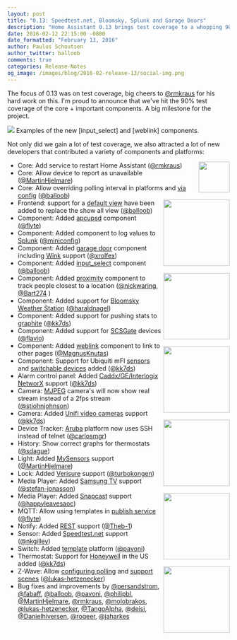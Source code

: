 ```yaml
---
layout: post
title: "0.13: Speedtest.net, Bloomsky, Splunk and Garage Doors"
description: "Home Assistant 0.13 brings test coverage to a whopping 90% and adds a whole bunch of new components."
date: 2016-02-12 22:15:00 -0800
date_formatted: "February 13, 2016"
author: Paulus Schoutsen
author_twitter: balloob
comments: true
categories: Release-Notes
og_image: /images/blog/2016-02-release-13/social-img.png
---
```


The focus of 0.13 was on test coverage, big cheers to [@rmkraus] for his hard work on this. I'm proud to announce that we've hit the 90% test coverage of the core + important components. A big milestone for the project.

<p class='img'>
  <img src='/images/blog/2016-02-release-13/social.png'>
  Examples of the new [input_select] and [weblink] components.
</p>

Not only did we gain a lot of test coverage, we also attracted a lot of new developers that contributed a variety of components and platforms:

<img src='/images/supported_brands/speedtest.png' style='clear: right; margin-left: 5px; border:none; box-shadow: none; float: right; margin-bottom: 16px;' width='70' /><img src='/images/supported_brands/apcupsd.png' style='clear: right; margin-left: 5px; border:none; box-shadow: none; float: right; margin-bottom: 16px;' width='150' /><img src='/images/supported_brands/splunk.png' style='clear: right; margin-left: 5px; border:none; box-shadow: none; float: right; margin-bottom: 16px;' width='150' /><img src='/images/supported_brands/bloomsky.png' style='clear: right; margin-left: 5px; border:none; box-shadow: none; float: right; margin-bottom: 16px;' width='150' /><img src='/images/supported_brands/ubiquiti.png' style='clear: right; margin-left: 5px; border:none; box-shadow: none; float: right; margin-bottom: 16px;' width='150' /><img src='/images/supported_brands/networx.png' style='clear: right; margin-left: 5px; border:none; box-shadow: none; float: right; margin-bottom: 16px;' width='150' /><img src='/images/supported_brands/samsung.png' style='clear: right; margin-left: 5px; border:none; box-shadow: none; float: right; margin-bottom: 16px;' width='150' />

 - Core: Add service to restart Home Assistant ([@rmkraus])
 - Core: Allow device to report as unavailable ([@MartinHjelmare])
 - Core: Allow overriding polling interval in platforms and [via config][polling-config] ([@balloob])
 - Frontend: support for a [default view] have been added to replace the show all view ([@balloob])
 - Component: Added [apcupsd] component ([@flyte])
 - Component: Added component to log values to [Splunk] ([@miniconfig])
 - Component: Added [garage door] component including [Wink] support ([@xrolfex])
 - Component: Added [input_select] component ([@balloob])
 - Component: Added [proximity] component to track people closest to a location ([@nickwaring], [@Bart274] )
 - Component: Added support for [Bloomsky Weather Station] ([@haraldnagel])
 - Component: Added support for pushing stats to [graphite] ([@kk7ds])
 - Component: Added support for [SCSGate] devices ([@flavio])
 - Component: Added [weblink] component to link to other pages ([@MagnusKnutas])
 - Component: Support for Ubiquiti mFI [sensors][mfi.sensor] and [switchable devices][mfi.switch] added ([@kk7ds])
 - Alarm control panel: Added [Caddx/GE/Interlogix NetworX][nx584] support ([@kk7ds])
 - Camera: [MJPEG] camera's will now show real stream instead of a 2fps stream ([@stjohnjohnson])
 - Camera: Added [Unifi video cameras][unifi] support ([@kk7ds])
 - Device Tracker: [Aruba] platform now uses SSH instead of telnet ([@carlosmgr])
 - History: Show correct graphs for thermostats ([@sdague])
 - Light: Added [MySensors] support ([@MartinHjelmare])
 - Lock: Added [Verisure] support ([@turbokongen])
 - Media Player: Added [Samsung TV] support ([@stefan-jonasson])
 - Media Player: Added [Snapcast] support ([@happyleavesaoc])
 - MQTT: Allow using templates in [publish service][mqtt-publish] ([@flyte])
 - Notify: Added [REST] support ([@Theb-1])
 - Sensor: Added [Speedtest.net] support ([@nkgilley])
 - Switch: Added [template] platform ([@pavoni])
 - Thermostat: Support for [Honeywell] in the US added ([@kk7ds])
 - Z-Wave: Allow [configuring polling][zwave-polling] and [support scenes][zwave-scene] ([@lukas-hetzenecker])
 - Bug fixes and improvements by [@persandstrom], [@fabaff], [@balloob], [@pavoni], [@philipbl], [@MartinHjelmare], [@rmkraus], [@molobrakos], [@lukas-hetzenecker], [@TangoAlpha], [@deisi], [@Danielhiversen], [@roqeer], [@jaharkes]

[@rmkraus]: https://github.com/rmkraus/
[@MartinHjelmare]: https://github.com/MartinHjelmare/
[@balloob]: https://github.com/balloob/
[@flyte]: https://github.com/flyte/
[@miniconfig]: https://github.com/miniconfig/
[@xrolfex]: https://github.com/xrolfex/
[@nickwaring]: https://github.com/nickwaring/
[@Bart274]: https://github.com/Bart274/
[@haraldnagel]: https://github.com/haraldnagel/
[@kk7ds]: https://github.com/kk7ds/
[@flavio]: https://github.com/flavio/
[@MagnusKnutas]: https://github.com/MagnusKnutas/
[@stjohnjohnson]: https://github.com/stjohnjohnson/
[@carlosmgr]: https://github.com/carlosmgr/
[@sdague]: https://github.com/sdague/
[@turbokongen]: https://github.com/turbokongen/
[@stefan-jonasson]: https://github.com/stefan-jonasson/
[@happyleavesaoc]: https://github.com/happyleavesaoc/
[@Theb-1]: https://github.com/Theb-1/
[@nkgilley]: https://github.com/nkgilley/
[@pavoni]: https://github.com/pavoni/
[@lukas-hetzenecker]: https://github.com/lukas-hetzenecker/
[@persandstrom]: https://github.com/persandstrom/
[@fabaff]: https://github.com/fabaff/
[@philipbl]: https://github.com/philipbl/
[@molobrakos]: https://github.com/molobrakos/
[@TangoAlpha]: https://github.com/TangoAlpha/
[@deisi]: https://github.com/deisi/
[@Danielhiversen]: https://github.com/Danielhiversen/
[@roqeer]: https://github.com/roqeer/
[@jaharkes]: https://github.com/jaharkes/
[polling-config]: /cookbook/customize_polling_interval/
[default view]: /components/group/
[apcupsd]: /components/apcupsd/
[Splunk]: /components/splunk/
[garage door]: /components/garage_door/
[Wink]: /components/garage_door.wink/
[input_select]: /components/input_select/
[proximity]: /components/proximity/
[Bloomsky Weather Station]: /components/bloomsky/
[graphite]: /components/graphite/
[SCSGate]: /components/scsgate/
[weblink]: /components/weblink/
[mfi.switch]: /components/switch.mfi/
[mfi.sensor]: /components/sensor.mfi/
[nx584]: /components/alarm_control_panel.nx584/
[MJPEG]: /components/camera.mjpeg/
[unifi]: /components/camera.uvc/
[Aruba]: /components/device_tracker.aruba/
[History]: /components/history/
[MySensors]: /components/light.mysensors/
[Verisure]: /components/lock.verisure/
[Speedtest.net]: /components/sensor.speedtest/
[Samsung TV]: /components/media_player.samsungtv/
[Snapcast]: /components/media_player.snapcast/
[mqtt-publish]: /components/mqtt/#publish-service
[REST]: /components/notify.rest/
[template]: /components/switch.template/
[Honeywell]: /components/thermostat.honeywell/
[zwave-polling]: /components/zwave/#configuration
[zwave-scene]: /components/zwave/#events
